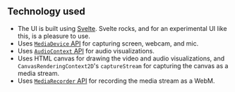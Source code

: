## Technology used

- The UI is built using [Svelte](https://svelte.dev/). Svelte rocks, and for an experimental UI like this, is a pleasure to use.
- Uses [`MediaDevice` API](https://developer.mozilla.org/en-US/docs/Web/API/MediaDevices) for capturing screen, webcam, and mic.
- Uses [`AudioContext` API](https://developer.mozilla.org/en-US/docs/Web/API/AudioContext) for audio visualizations.
- Uses HTML canvas for drawing the video and audio visualizations, and `CanvasRenderingContext2D`'s `captureStream` for capturing the canvas as a media stream.
- Uses [`MediaRecorder` API](https://developer.mozilla.org/en-US/docs/Web/API/MediaRecorder) for recording the media stream as a WebM.